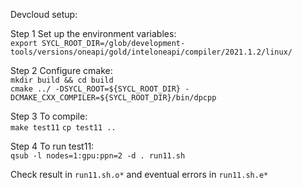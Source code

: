 Devcloud setup: 
  
Step 1 Set up the environment variables:     
`export SYCL_ROOT_DIR=/glob/development-tools/versions/oneapi/gold/inteloneapi/compiler/2021.1.2/linux/`  

Step 2 Configure cmake:   
`mkdir build && cd build`         
`cmake ../ -DSYCL_ROOT=${SYCL_ROOT_DIR} -DCMAKE_CXX_COMPILER=${SYCL_ROOT_DIR}/bin/dpcpp`   
   
Step 3 To compile:   
`make test11` 
`cp test11 ..`
   
Step 4 To run test11:   
`qsub -l nodes=1:gpu:ppn=2 -d . run11.sh`
    
Check result in `run11.sh.o*` and eventual errors in `run11.sh.e*`   
   
